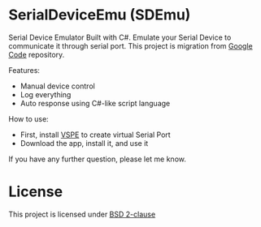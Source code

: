 # SerialDeviceEmu (SDEmu)

Serial Device Emulator Built with C#.
Emulate your Serial Device to communicate it through serial port.
This project is migration from [Google Code][googlecode] repository.

Features:
- Manual device control
- Log everything
- Auto response using C#-like script language

How to use:

- First, install [VSPE][vspe] to create virtual Serial Port
- Download the app, install it, and use it

If you have any further question, please let me know.

# License

This project is licensed under [BSD 2-clause][bsd2]

[bsd2]: https://github.com/junian/SerialDeviceEmu/blob/master/LICENSE
[vspe]: http://www.eterlogic.com/Products.VSPE.html
[googlecode]: https://code.google.com/p/sdemu/
